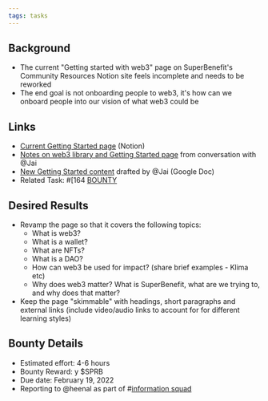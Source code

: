 ```yaml
---
tags: tasks
---
```

## Background
- The current "Getting started with web3" page on SuperBenefit's Community Resources Notion site feels incomplete and needs to be reworked
- The end goal is not onboarding people to web3, it's how can we onboard people into our vision of what web3 could be

## Links
- [Current Getting Started page](https://www.notion.so/superbenefit/Getting-Started-with-web3-0618fe7d45dc4575843a9396f7e12c8a) (Notion)
- [Notes on web3 library and Getting Started page](https://app.clarity.so/superbenefit/notes/0e6dce33-a3f4-47dc-ae80-dd95116c72cd) from conversation with @Jai 
- [New Getting Started content](https://docs.google.com/document/d/1YuPy2dJHavTrFtoTEJfyq5x8NzC4aQUmCC53kRpOAY8/edit) drafted by @Jai (Google Doc)
- Related Task: #[164 [BOUNTY](164%20[BOUNTY) 

## Desired Results
- Revamp the page so that it covers the following topics:
	- What is web3?
	- What is a wallet?
	- What are NFTs?
	- What is a DAO?
	- How can web3 be used for impact? (share brief examples - Klima etc)
	- Why does web3 matter? What is SuperBenefit, what are we trying to, and why does that matter?
- Keep the page "skimmable" with headings, short paragraphs and external links (include video/audio links to account for for different learning styles)

## Bounty Details
- Estimated effort: 4-6 hours
- Bounty Reward: y $SPRB
- Due date: February 19, 2022
- Reporting to @heenal as part of #[information squad](/notes/archive/clarity/Tags/information%20squad.md) 

